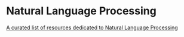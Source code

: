 Natural Language Processing
==========

[A curated list of resources dedicated to Natural Language Processing](https://github.com/keon/awesome-nlp#text-classification)
